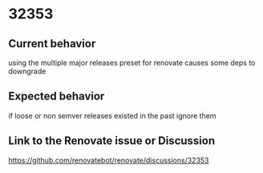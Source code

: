 # 32353
## Current behavior

using the multiple major releases preset for renovate causes some deps to downgrade

## Expected behavior

if loose or non semver releases existed in the past ignore them

## Link to the Renovate issue or Discussion

https://github.com/renovatebot/renovate/discussions/32353

